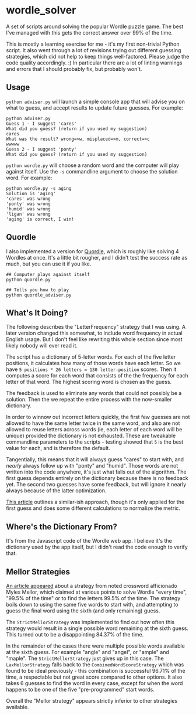 # wordle_solver
A set of scripts around solving the popular Wordle puzzle game. The best I've managed with this gets the correct answer over 99% of the time. 

This is mostly a learning exercise for me - it's my first non-trivial Python script. It also went through a lot of revisions trying out different guessing strategies, which did not help to keep things well-factored. Please judge the code quality accordingly. :) In particular there are a lot of linting warnings and errors that I should probably fix, but probably won't. 

## Usage
`python adviser.py` will launch a simple console app that will advise you on what to guess, and accept results to update future guesses. For example:
```
python adviser.py
Guess 1 - I suggest 'cares'
What did you guess? (return if you used my suggestion)
cares
What was the result? wrong=>w, misplaced=>m, correct=>c
wwwww
Guess 2 - I suggest 'ponty'
What did you guess? (return if you used my suggestion)
```

`python wordle.py` will choose a random word and the computer will play against itself. Use the `-s` commandline argument to choose the solution word. For example:
```
python wordle.py -s aging
Solution is 'aging'
'cares' was wrong
'ponty' was wrong
'humid' was wrong
'ligan' was wrong
'aging' is correct, I win!
```

## Quordle
I also implemented a version for [Quordle](https://www.quordle.com/), which is roughly like solving 4 Wordles at once. It's a little bit rougher, and I didn't test the success rate as much, but you can use it if you like. 

```
## Computer plays against itself
python quordle.py

## Tells you how to play
python quordle_adviser.py
```


## What's It Doing?
The following describes the "LetterFrequency" strategy that I was using. A later version changed this somewhat, to include word frequency in actual English usage. But I don't feel like rewriting this whole section since most likely nobody will ever read it. 

The script has a dictionary of 5-letter words. For each of the five letter positions, it calculates how many of those words have each letter. So we have `5 positions * 26 letters = 130 letter-position` scores. Then it computes a score for each word that consists of the the frequency for each letter of that word. The highest scoring word is chosen as the guess. 

The feedback is used to eliminate any words that could not possibly be a solution. Then the we repeat the entire process with the now-smaller dictionary. 

In order to winnow out incorrect letters quickly, the first few guesses are not allowed to have the same letter twice in the same word, and also are not allowed to reuse letters across words (ie, each letter of each word will be unique) provided the dictionary is not exhausted. These are tweakable commandline parameters to the scripts - testing showed that `5` is the best value for each, and is therefore the default. 

Tangentially, this means that it will always guess "cares" to start with, and _nearly_ always follow up with "ponty" and "humid". Those words are not written into the code anywhere, it's just what falls out of the algorithm. The first guess depends entirely on the dictionary because there is no feedback yet. The second two guesses have some feedback, but will ignore it nearly always because of the latter optimization. 

[This article](https://towardsdatascience.com/a-frequency-analysis-on-wordle-9c5778283363) outlines a similar-ish approach, though it's only applied for the first guess and does some different calculations to normalize the metric. 

## Where's the Dictionary From?
It's from the Javascript code of the Wordle web app. I believe it's the dictionary used by the app itself, but I didn't read the code enough to verify that. 

## Mellor Strategies
[An article appeared](https://www.9news.com/article/news/local/zevely-zone/five-magic-words-that-will-solve-wordle/509-fec2b387-5202-4d74-8c47-fde9221a82c1#l30tu0p44eve1xn6njh) about a strategy from noted crossword afficionado Myles Mellor, which claimed at various points to solve Wordle "every time", "99.5% of the time" or to find the letters 99.5% of the time. The strategy boils down to using the same five words to start with, and attempting to guess the final word using the sixth (and only remaining) guess. 

The `StrictMellorStrategy` was implemented to find out how often this strategy would result in a single possible word remaining at the sixth guess. This turned out to be a disappointing 84.37% of the time.

In the remainder of the cases there were multiple possible words available at the sixth guess. For example "angle" and "angel", or "ample" and "maple". The `StrictMellorStrategy` just gives up in this case. The `LaxMellorStrategy` falls back to the `CombinedWordScoreStrategy` which was found to be ideal previously - this combination is successful 96.71% of the time, a respectable but not great score compared to other options. It also takes 6 guesses to find the word in every case, except for when the word happens to be one of the five "pre-programmed" start words. 

Overall the "Mellor strategy" appears strictly inferior to other strategies available.